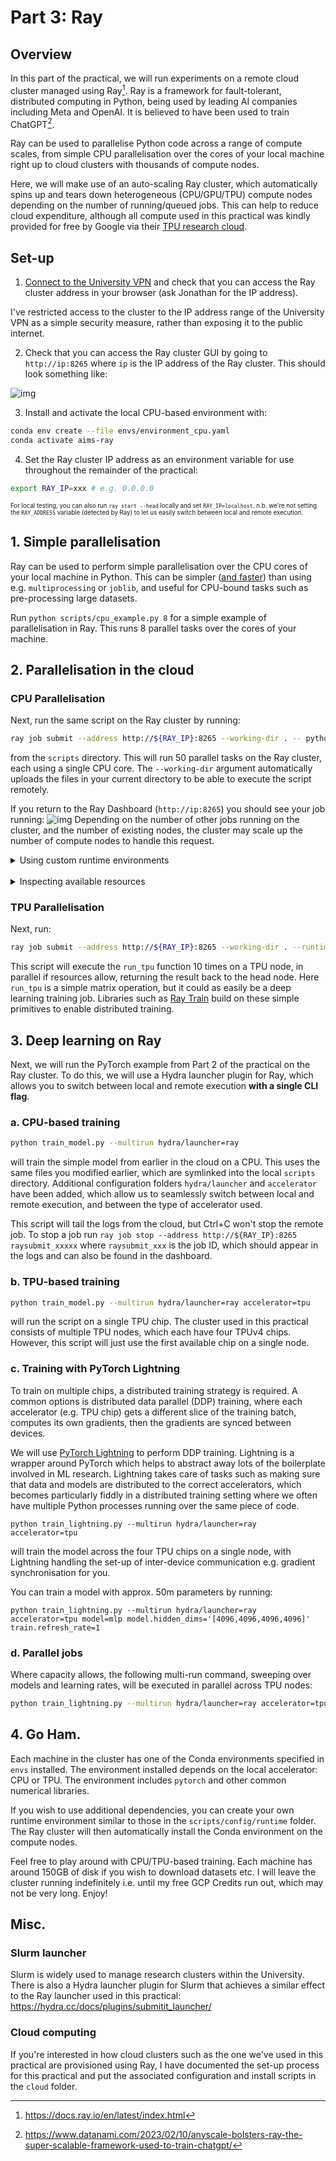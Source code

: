 # Part 3: Ray

## Overview
In this part of the practical, we will run experiments on a remote cloud cluster managed using Ray[^1]. Ray is a framework for fault-tolerant, distributed computing in Python, being used by leading AI companies including Meta and OpenAI. It is believed to have been used to train ChatGPT[^2].

Ray can be used to parallelise Python code across a range of compute scales, from simple CPU parallelisation over the cores of your local machine right up to cloud clusters with thousands of compute nodes.

Here, we will make use of an auto-scaling Ray cluster, which automatically spins up and tears down heterogeneous (CPU/GPU/TPU) compute nodes depending on the number of running/queued jobs. This can help to reduce cloud expenditure, although all compute used in this practical was kindly provided for free by Google via their [TPU research cloud](https://sites.research.google/trc/about/).

## Set-up
1. [Connect to the University VPN](https://help.it.ox.ac.uk/vpn) and check that you can access the Ray cluster address in your browser (ask Jonathan for the IP address).

I've restricted access to the cluster to the IP address range of the University VPN as a simple security measure, rather than exposing it to the public internet.

2. Check that you can access the Ray cluster GUI by going to `http://ip:8265` where `ip` is the IP address of the Ray cluster. This should look something like:

![img](figs/ray_dashboard.png)

3. Install and activate the local CPU-based environment with:
```bash
conda env create --file envs/environment_cpu.yaml
conda activate aims-ray
```

4. Set the Ray cluster IP address as an environment variable for use throughout the remainder of the practical:
```bash
export RAY_IP=xxx # e.g. 0.0.0.0
```
<sub><sup> For local testing, you can also run `ray start --head` locally and set `RAY_IP=localhost`. n.b. we're not setting the `RAY_ADDRESS` variable (detected by Ray) to let us easily switch between local and remote execution.</sup></sub>

## 1. Simple parallelisation
Ray can be used to perform simple parallelisation over the CPU cores of your local machine in Python. This can be simpler ([and faster](https://www.google.com/url?sa=t&source=web&rct=j&opi=89978449&url=https://yiblet.com/posts/how-is-ray-so-fast&ved=2ahUKEwjB2MeW7uqFAxXaQUEAHUwzBcUQFnoECA4QAw&usg=AOvVaw1aUNSYgwQHab7XfNL2TvD8)) than using e.g. `multiprocessing` or `joblib`, and useful for CPU-bound tasks such as pre-processing large datasets.

Run `python scripts/cpu_example.py 8` for a simple example of parallelisation in Ray. This runs 8 parallel tasks over the cores of your machine.

## 2. Parallelisation in the cloud
### CPU Parallelisation
Next, run the same script on the Ray cluster by running:
```bash
ray job submit --address http://${RAY_IP}:8265 --working-dir . -- python cpu_example.py 50
```
from the `scripts` directory. This will run 50 parallel tasks on the Ray cluster, each using a single CPU core. The `--working-dir` argument automatically uploads the files in your current directory to be able to execute the script remotely.

If you return to the Ray Dashboard (`http://ip:8265`) you should see your job running:
![img](figs/ray_jobs.png)
Depending on the number of other jobs running on the cluster, and the number of existing nodes, the cluster may scale up the number of compute nodes to handle this request.

<details>
<summary>Using custom runtime environments</summary>
Each cluster node has a base Conda environment with the correct dependencies installed to run the simple example above. However, you can also pass a YAML file which specifies a custom runtime environmen. For example:

```bash
ray job submit --address http://${RAY_IP}:8265 --working-dir . --runtime-env config/runtime/cpu.yaml -- python cpu_example.py 50
```
will run the script using the pre-installed `aims-ray` Conda environment on the cluster, rather than the `base` environment.
</br><sub><sup>If you're interested, you can find more info about Ray runtime environments [here](https://docs.ray.io/en/latest/ray-core/handling-dependencies.html#specifying-a-runtime-environment-per-job).</sup></sub>
</details>
</br>
<details>
<summary>Inspecting available resources</summary>
You can inspect the total resources available on the cluster by running:

```bash
ray job submit --address http://${RAY_IP}:8265 --working-dir . -- python inspect_cluster.py
```
</details>

### TPU Parallelisation
Next, run:
```bash
ray job submit --address http://${RAY_IP}:8265 --working-dir . --runtime-env config/runtime/tpu.yaml -- python tpu_example.py 10
```
This script will execute the `run_tpu` function 10 times on a TPU node, in parallel if resources allow, returning the result back to the head node. Here `run_tpu` is a simple matrix operation, but it could as easily be a deep learning training job. Libraries such as [Ray Train](https://docs.ray.io/en/latest/train/train.html) build on these simple primitives to enable distributed training.

## 3. Deep learning on Ray
Next, we will run the PyTorch example from Part 2 of the practical on the Ray cluster. To do this, we will use a Hydra launcher plugin for Ray, which allows you to switch between local and remote execution **with a single CLI flag**.

### a. CPU-based training
```bash
python train_model.py --multirun hydra/launcher=ray
```
will train the simple model from earlier in the cloud on a CPU. This uses the same files you modified earlier, which are symlinked into the local `scripts` directory. Additional configuration folders `hydra/launcher` and `accelerator` have been added, which allow us to seamlessly switch between local and remote execution, and between the type of accelerator used.

This script will tail the logs from the cloud, but Ctrl+C won't stop the remote job. To stop a job run `ray job stop --address http://${RAY_IP}:8265 raysubmit_xxxxx` where `raysubmit_xxx` is the job ID, which should appear in the logs and can also be found in the dashboard.

### b. TPU-based training
```bash
python train_model.py --multirun hydra/launcher=ray accelerator=tpu
```
will run the script on a single TPU chip. The cluster used in this practical consists of multiple TPU nodes, which each have four TPUv4 chips. However, this script will just use the first available chip on a single node.

### c. Training with PyTorch Lightning
To train on multiple chips, a distributed training strategy is required. A common options is distributed data parallel (DDP) training, where each accelerator (e.g. TPU chip) gets a different slice of the training batch, computes its own gradients, then the gradients are synced between devices.

We will use [PyTorch Lightning](https://lightning.ai/docs/pytorch/stable/) to perform DDP training. Lightning is a wrapper around PyTorch which helps to abstract away lots of the boilerplate involved in ML research. Lightning takes care of tasks such as making sure that data and models are distributed to the correct accelerators, which becomes particularly fiddly in a distributed training setting where we often have multiple Python processes running over the same piece of code.

```
python train_lightning.py --multirun hydra/launcher=ray accelerator=tpu 
```
will train the model across the four TPU chips on a single node, with Lightning handling the set-up of inter-device communication e.g. gradient synchronisation for you.

You can train a model with approx. 50m parameters by running:
```
python train_lightning.py --multirun hydra/launcher=ray accelerator=tpu model=mlp model.hidden_dims='[4096,4096,4096,4096]' train.refresh_rate=1
```

### d. Parallel jobs
Where capacity allows, the following multi-run command, sweeping over models and learning rates, will be executed in parallel across TPU nodes:
```bash
python train_lightning.py --multirun hydra/launcher=ray accelerator=tpu model=mlp,cnn optimizer.lr=1e-5,1e-4,1e-3
```

## 4. Go Ham.
Each machine in the cluster has one of the Conda environments specified in `envs` installed. The environment installed depends on the local accelerator: CPU or TPU. The environment includes `pytorch` and other common numerical libraries.

If you wish to use additional dependencies, you can create your own runtime environment similar to those in the `scripts/config/runtime` folder. The Ray cluster will then automatically install the Conda environment on the compute nodes.

Feel free to play around with CPU/TPU-based training. Each machine has around 150GB of disk if you wish to download datasets etc. I will leave the cluster running indefinitely i.e. until my free GCP Credits run out, which may not be very long. Enjoy!


## Misc.
### Slurm launcher
Slurm is widely used to manage research clusters within the University. There is also a Hydra launcher plugin for Slurm that achieves a similar effect to the Ray launcher used in this practical: https://hydra.cc/docs/plugins/submitit_launcher/

### Cloud computing
If you're interested in how cloud clusters such as the one we've used in this practical are provisioned using Ray, I have documented the set-up process for this practical and put the associated configuration and install scripts in the `cloud` folder.

[^1]: https://docs.ray.io/en/latest/index.html
[^2]: https://www.datanami.com/2023/02/10/anyscale-bolsters-ray-the-super-scalable-framework-used-to-train-chatgpt/
